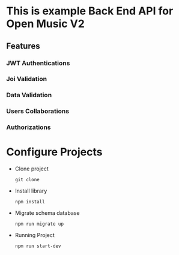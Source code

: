 # This is example Back End API for Open Music V2

## Features
### JWT Authentications
### Joi Validation
### Data Validation
### Users Collaborations
### Authorizations

# Configure Projects

- Clone project

    ```
    git clone
    ```
- Install library

    ```
    npm install 
    ```
- Migrate schema database

    ```
    npm run migrate up
    ```
- Running Project

    ```
    npm run start-dev
    ```